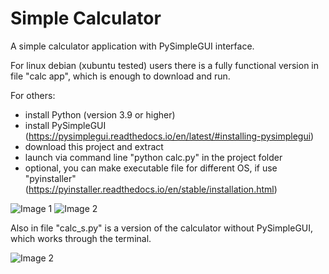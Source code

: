 # Simple Calculator
A simple calculator application with PySimpleGUI interface.

For linux debian (xubuntu tested) users there is a fully functional version in file "calc app", which is enough to download and run.

For others:
- install Python (version 3.9 or higher)
- install PySimpleGUI (https://pysimplegui.readthedocs.io/en/latest/#installing-pysimplegui)
- download this project and extract
- launch via command line "python calc.py" in the project folder
- optional, you can make executable file for different OS, if use "pyinstaller" (https://pyinstaller.readthedocs.io/en/stable/installation.html)

![Image 1](https://github.com/lestec-al/simple-calculator/raw/main/images/calc_pic_1.png)
![Image 2](https://github.com/lestec-al/simple-calculator/raw/main/images/calc_pic_2.png)

Also in file "calc_s.py" is a version of the calculator without PySimpleGUI, which works through the terminal.

![Image 2](https://github.com/lestec-al/simple-calculator/raw/main/images/calc_pic_c.png)
